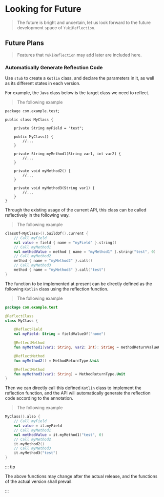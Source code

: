 # Looking for Future

> The future is bright and uncertain, let us look forward to the future development space of `YukiReflection`.

## Future Plans

> Features that `YukiReflection` may add later are included here.

### Automatically Generate Reflection Code

Use `stub` to create a `Kotlin` class, and declare the parameters in it, as well as its different states in each version.

For example, the `Java` class below is the target class we need to reflect.

> The following example

```java:no-line-numbers
package com.example.test;

public class MyClass {
    
    private String myField = "test";

    public MyClass() {
        //...
    }

    private String myMethod1(String var1, int var2) {
        //...
    }

    private void myMethod2() {
        //...
    }

    private void myMethod3(String var1) {
        //...
    }
}
```

Through the existing usage of the current API, this class can be called reflectively in the following way.

> The following example

```kotlin
classOf<MyClass>().buildOf().current {
    // Call myField
    val value = field { name = "myField" }.string()
    // Call myMethod1
    val methodValue = method { name = "myMethod1" }.string("test", 0)
    // Call myMethod2
    method { name = "myMethod2" }.call()
    // Call myMethod3
    method { name = "myMethod3" }.call("test")
}
```

The function to be implemented at present can be directly defined as the following `Kotlin` class using the reflection function.

> The following example

```kotlin
package com.example.test

@ReflectClass
class MyClass {

    @ReflectField
    val myField: String = fieldValueOf("none")

    @ReflectMethod
    fun myMethod1(var1: String, var2: Int): String = methodReturnValueOf("none")

    @ReflectMethod
    fun myMethod2() = MethodReturnType.Unit

    @ReflectMethod
    fun myMethod3(var1: String) = MethodReturnType.Unit
}
```

Then we can directly call this defined `Kotlin` class to implement the reflection function, and the API will automatically generate the reflection code according to the annotation.

> The following example

```kotlin
MyClass().also {
    // Call myField
    val value = it.myField
    // Call myMethod1
    val methodValue = it.myMethod1("test", 0)
    // Call myMethod2
    it.myMethod2()
    // Call myMethod3
    it.myMethod3("test")
}
```

::: tip

The above functions may change after the actual release, and the functions of the actual version shall prevail.

:::